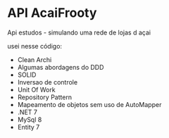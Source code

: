 # API AcaiFrooty

Api estudos - simulando uma rede de lojas d açai

usei nesse código:

- Clean Archi
- Algumas abordagens do DDD
- SOLID
- Inversao de controle
- Unit Of Work
- Repository Pattern
- Mapeamento de objetos sem uso de AutoMapper
- .NET 7
- MySql 8
- Entity 7
